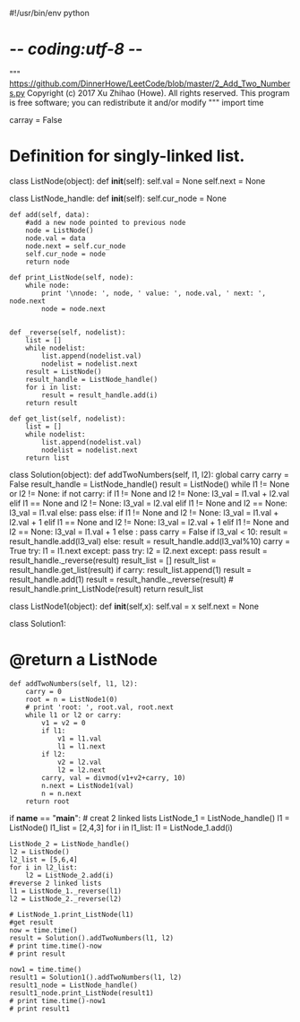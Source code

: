 #!/usr/bin/env python
# -*- coding:utf-8 -*-
"""
https://github.com/DinnerHowe/LeetCode/blob/master/2_Add_Two_Numbers.py
Copyright (c) 2017 Xu Zhihao (Howe).  All rights reserved.
This program is free software; you can redistribute it and/or modify
"""
import time

carray = False

# Definition for singly-linked list.
class ListNode(object):
    def __init__(self):
        self.val = None
        self.next = None

class ListNode_handle:
    def __init__(self):
        self.cur_node = None

    def add(self, data):
        #add a new node pointed to previous node
        node = ListNode()
        node.val = data
        node.next = self.cur_node
        self.cur_node = node
        return node

    def print_ListNode(self, node):
        while node:
            print '\nnode: ', node, ' value: ', node.val, ' next: ', node.next
            node = node.next


    def _reverse(self, nodelist):
        list = []
        while nodelist:
            list.append(nodelist.val)
            nodelist = nodelist.next
        result = ListNode()
        result_handle = ListNode_handle()
        for i in list:
            result = result_handle.add(i)
        return result

    def get_list(self, nodelist):
        list = []
        while nodelist:
            list.append(nodelist.val)
            nodelist = nodelist.next
        return list

class Solution(object):
    def addTwoNumbers(self, l1, l2):
        global carry
        carry = False
        result_handle = ListNode_handle()
        result = ListNode()
        while l1 != None or l2 != None:
            if not carry:
                if l1 != None and l2 != None:
                    l3_val = l1.val + l2.val
                elif l1 == None and l2 != None:
                    l3_val = l2.val
                elif l1 != None and l2 == None:
                    l3_val = l1.val
                else:
                    pass
            else:
                if l1 != None and l2 != None:
                    l3_val = l1.val + l2.val + 1
                elif l1 == None and l2 != None:
                    l3_val = l2.val + 1
                elif l1 != None and l2 == None:
                    l3_val = l1.val + 1
                else :
                    pass
                carry = False
            if l3_val < 10:
                result = result_handle.add(l3_val)
            else:
                result = result_handle.add(l3_val%10)
                carry = True
            try:
                l1 = l1.next
            except:
                pass
            try:
                l2 = l2.next
            except:
                pass
        result = result_handle._reverse(result)
        result_list = []
        result_list = result_handle.get_list(result)
        if carry:
            result_list.append(1)
            result = result_handle.add(1)
            result = result_handle._reverse(result)
        # result_handle.print_ListNode(result)
        return result_list

class ListNode1(object):
    def __init__(self,x):
        self.val = x
        self.next = None

class Solution1:
# @return a ListNode
    def addTwoNumbers(self, l1, l2):
        carry = 0
        root = n = ListNode1(0)
        # print 'root: ', root.val, root.next
        while l1 or l2 or carry:
            v1 = v2 = 0
            if l1:
                v1 = l1.val
                l1 = l1.next
            if l2:
                v2 = l2.val
                l2 = l2.next
            carry, val = divmod(v1+v2+carry, 10)
            n.next = ListNode1(val)
            n = n.next
        return root

if __name__ == "__main__":
    # creat 2 linked lists
    ListNode_1 = ListNode_handle()
    l1 = ListNode()
    l1_list = [2,4,3]
    for i in l1_list:
        l1 = ListNode_1.add(i)

    ListNode_2 = ListNode_handle()
    l2 = ListNode()
    l2_list = [5,6,4]
    for i in l2_list:
        l2 = ListNode_2.add(i)
    #reverse 2 linked lists
    l1 = ListNode_1._reverse(l1)
    l2 = ListNode_2._reverse(l2)

    # ListNode_1.print_ListNode(l1)
    #get result
    now = time.time()
    result = Solution().addTwoNumbers(l1, l2)
    # print time.time()-now
    # print result

    now1 = time.time()
    result1 = Solution1().addTwoNumbers(l1, l2)
    result1_node = ListNode_handle()
    result1_node.print_ListNode(result1)
    # print time.time()-now1
    # print result1
